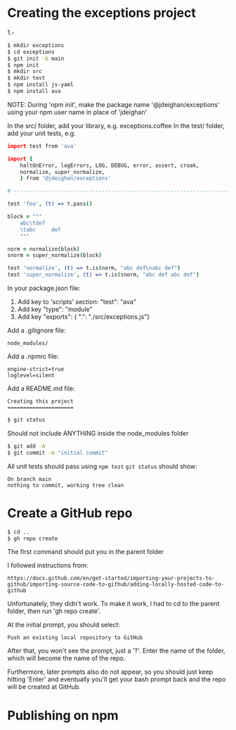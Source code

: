 Creating the exceptions project
===============================

1.-
```bash
$ mkdir exceptions
$ cd exceptions
$ git init -b main
$ npm init
$ mkdir src
$ mkdir test
$ npm install js-yaml
$ npm install ava
```

NOTE: During 'npm init', make the package name '@jdeighan/exceptions'
      using your npm user name in place of 'jdeighan'

In the src/ folder, add your library, e.g. exceptions.coffee
In the test/ folder, add your unit tests, e.g.

```coffeescript
import test from 'ava'

import {
	haltOnError, logErrors, LOG, DEBUG, error, assert, croak,
	normalize, super_normalize,
	} from '@jdeighan/exceptions'

# ---------------------------------------------------------------------------

test 'foo', (t) => t.pass()

block = """
	abc\tdef
	\tabc     def
	"""

norm = normalize(block)
snorm = super_normalize(block)

test 'normalize', (t) => t.is(norm, "abc def\nabc def")
test 'super_normalize', (t) => t.is(snorm, "abc def abc def")
```

In your package.json file:

1. Add key to 'scripts' section: "test": "ava"
2. Add key "type": "module"
3. Add key "exports":
	{ ".": "./src/exceptions.js"}

Add a .gitignore file:

```text
node_modules/
```

Add a .npmrc file:

```text
engine-strict=true
loglevel=silent
```

Add a README.md file:

```text
Creating this project
=====================

```

```bash
$ git status
```

Should not include ANYTHING inside the node_modules folder

```bash
$ git add -A
$ git commit -m "initial commit"
```

All unit tests should pass using `npm test`
`git status` should show:

```text
On branch main
nothing to commit, working tree clean
```

Create a GitHub repo
====================

```bash
$ cd ..
$ gh repo create
```

The first command should put you in the parent folder

I followed instructions from:

	https://docs.github.com/en/get-started/importing-your-projects-to-github/importing-source-code-to-github/adding-locally-hosted-code-to-github

Unfortunately, they didn't work. To make it work, I had to cd to the
parent folder, then run 'gh repo create'.

At the initial prompt, you should select:

	Push an existing local repository to GitHub

After that, you won't see the prompt, just a '?'. Enter the name of
the folder, which will become the name of the repo.

Furthermore, later prompts also do not appear, so you should just
keep hitting 'Enter' and eventually you'll get your bash prompt
back and the repo will be created at GitHub.

Publishing on npm
=================

